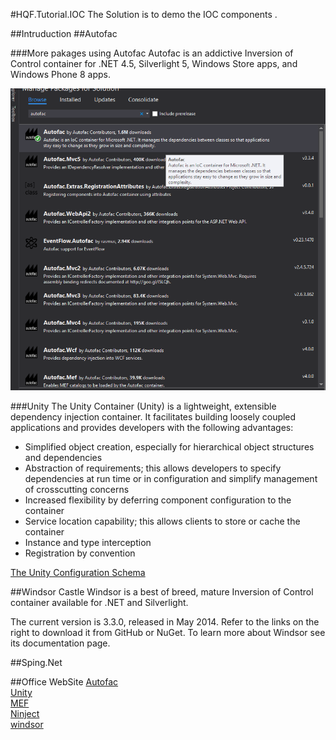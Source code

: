 #HQF.Tutorial.IOC
The Solution is to demo the IOC components .

##Intruduction
##Autofac

###More pakages using Autofac
Autofac is an addictive Inversion of Control container for .NET 4.5, Silverlight 5, Windows Store apps, and Windows Phone 8 apps.


![Autofac_nuget](Books/Pictures/autofac_nuget.png)


###Unity
The Unity Container (Unity) is a lightweight, extensible dependency injection container. It facilitates building loosely coupled applications and provides developers with the following advantages:

 - Simplified object creation, especially for hierarchical object structures and dependencies
 - Abstraction of requirements; this allows developers to specify dependencies at run time or in configuration and simplify management of crosscutting concerns
 - Increased flexibility by deferring component configuration to the container
 - Service location capability; this allows clients to store or cache the container
 - Instance and type interception
 - Registration by convention

[The Unity Configuration Schema](https://msdn.microsoft.com/en-us/library/ff660914.aspx)     



##Windsor
Castle Windsor is a best of breed, mature Inversion of Control container available for .NET and Silverlight.

The current version is 3.3.0, released in May 2014. Refer to the links on the right to download it from GitHub or NuGet.
To learn more about Windsor see its documentation page.

##Sping.Net


##Office WebSite
[Autofac](http://autofac.org/)  
[Unity](https://unity.codeplex.com/)   
[MEF](https://mef.codeplex.com/)    
[Ninject](http://www.ninject.org/)    
[windsor](http://www.castleproject.org/projects/windsor/)   
